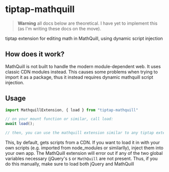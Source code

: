 # tiptap-mathquill

> **Warning** all docs below are theoretical. I have yet to implement this (as I'm writing these docs on the move).

tiptap extension for editing math in MathQuill, using dynamic script injection

## How does it work?

MathQuill is not built to handle the modern module-dependent web. It uses classic CDN modules instead. This causes some problems when trying to import it as a package, thus it instead requires dynamic mathquill script injection.

## Usage

```ts
import MathquillExtension, { load } from "tiptap-mathquill"

// on your mount function or similar, call load:
await load();

// then, you can use the mathquill extension similar to any tiptap extension
```

This, by default, gets scripts from a CDN. If you want to load it in with your own scripts (e.g. imported from node_modules or similarlly), inject them into your own app. The MathQuill extension will error out if any of the two global variables necessary (jQuery's `$` or `MathQuill` are not present. Thus, if you do this manually, make sure to load both jQuery and MathQuill
